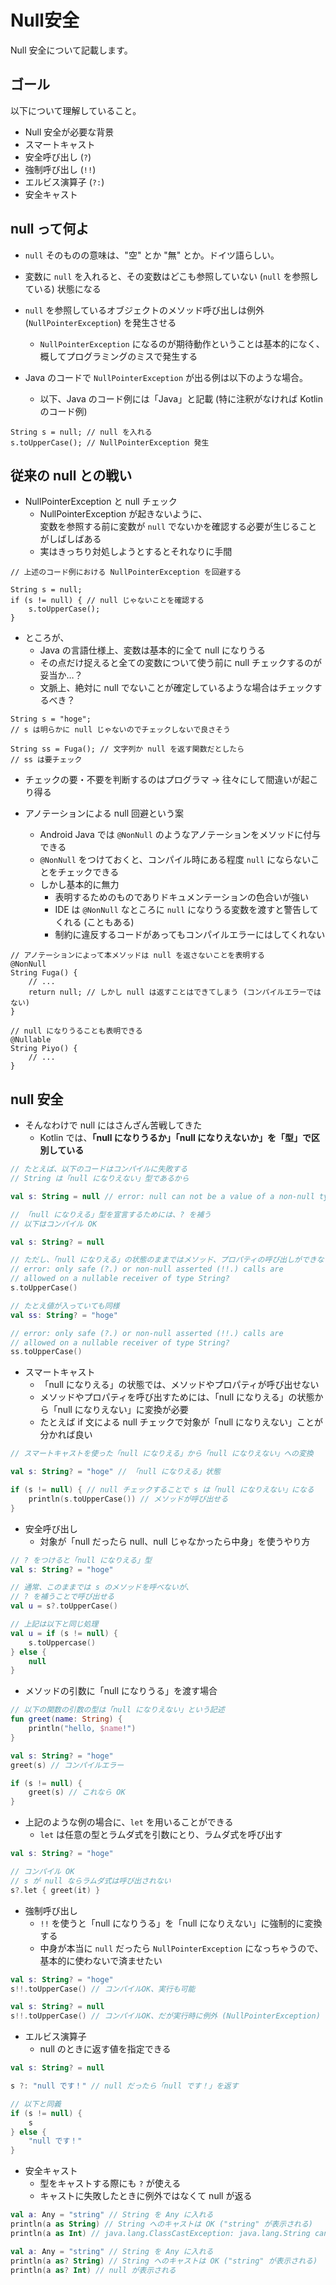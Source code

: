 # Null安全

Null 安全について記載します。

## ゴール

以下について理解していること。

* Null 安全が必要な背景
* スマートキャスト
* 安全呼び出し (`?`)
* 強制呼び出し (`!!`)
* エルビス演算子 (`?:`)
* 安全キャスト

## null って何よ

* `null` そのものの意味は、"空" とか "無" とか。ドイツ語らしい。
* 変数に `null` を入れると、その変数はどこも参照していない (`null` を参照している) 状態になる
* `null` を参照しているオブジェクトのメソッド呼び出しは例外 (`NullPointerException`) を発生させる
  * `NullPointerException` になるのが期待動作ということは基本的になく、概してプログラミングのミスで発生する

* Java のコードで `NullPointerException` が出る例は以下のような場合。
  * 以下、Java のコード例には「Java」と記載 (特に注釈がなければ Kotlin のコード例)

```java: Java
String s = null; // null を入れる
s.toUpperCase(); // NullPointerException 発生
```

## 従来の null との戦い

* NullPointerException と null チェック
  * NullPointerException が起きないように、  
  変数を参照する前に変数が `null` でないかを確認する必要が生じることがしばしばある
  * 実はきっちり対処しようとするとそれなりに手間

```java: Java
// 上述のコード例における NullPointerException を回避する

String s = null;
if (s != null) { // null じゃないことを確認する
    s.toUpperCase();
}
```

* ところが、
  * Java の言語仕様上、変数は基本的に全て null になりうる
  * その点だけ捉えると全ての変数について使う前に null チェックするのが妥当か…？
  * 文脈上、絶対に null でないことが確定しているような場合はチェックするべき？

```java: Java
String s = "hoge";
// s は明らかに null じゃないのでチェックしないで良さそう

String ss = Fuga(); // 文字列か null を返す関数だとしたら
// ss は要チェック
```

* チェックの要・不要を判断するのはプログラマ → 往々にして間違いが起こり得る

* アノテーションによる null 回避という案
  * Android Java では `@NonNull` のようなアノテーションをメソッドに付与できる
  * `@NonNull` をつけておくと、コンパイル時にある程度 `null` にならないことをチェックできる
  * しかし基本的に無力
    * 表明するためのものでありドキュメンテーションの色合いが強い
    * IDE は `@NonNull` なところに `null` になりうる変数を渡すと警告してくれる (こともある)
    * 制約に違反するコードがあってもコンパイルエラーにはしてくれない

```java: Java
// アノテーションによって本メソッドは null を返さないことを表明する
@NonNull
String Fuga() {
    // ...
    return null; // しかし null は返すことはできてしまう (コンパイルエラーではない)
}

// null になりうることも表明できる
@Nullable
String Piyo() {
    // ...
}
```

## null 安全

* そんなわけで null にはさんざん苦戦してきた
  * Kotlin では、**「null になりうるか」「null になりえないか」を「型」で区別している**

```kotlin
// たとえば、以下のコードはコンパイルに失敗する
// String は「null になりえない」型であるから

val s: String = null // error: null can not be a value of a non-null type String
```

```kotlin
// 「null になりえる」型を宣言するためには、? を補う
// 以下はコンパイル OK

val s: String? = null

// ただし、「null になりえる」の状態のままではメソッド、プロパティの呼び出しができない
// error: only safe (?.) or non-null asserted (!!.) calls are
// allowed on a nullable receiver of type String?
s.toUpperCase()

// たとえ値が入っていても同様
val ss: String? = "hoge"

// error: only safe (?.) or non-null asserted (!!.) calls are
// allowed on a nullable receiver of type String?
ss.toUpperCase() 
```

* スマートキャスト
  * 「null になりえる」の状態では、メソッドやプロパティが呼び出せない
  * メソッドやプロパティを呼び出すためには、「null になりえる」の状態から「null になりえない」に変換が必要
  * たとえば if 文による null チェックで対象が「null になりえない」ことが分かれば良い

```kotlin
// スマートキャストを使った「null になりえる」から「null になりえない」への変換

val s: String? = "hoge" // 「null になりえる」状態

if (s != null) { // null チェックすることで s は「null になりえない」になる
    println(s.toUpperCase()) // メソッドが呼び出せる
}
```

* 安全呼び出し
  * 対象が「null だったら null、null じゃなかったら中身」を使うやり方

```kotlin
// ? をつけると「null になりえる」型
val s: String? = "hoge"

// 通常、このままでは s のメソッドを呼べないが、
// ? を補うことで呼び出せる
val u = s?.toUpperCase()

// 上記は以下と同じ処理
val u = if (s != null) {
    s.toUppercase()
} else {
    null
}
```

* メソッドの引数に「null になりうる」を渡す場合

```kotlin
// 以下の関数の引数の型は「null になりえない」という記述
fun greet(name: String) {
    println("hello, $name!")
}

val s: String? = "hoge"
greet(s) // コンパイルエラー

if (s != null) {
    greet(s) // これなら OK
}

```

* 上記のような例の場合に、`let` を用いることができる
  * `let` は任意の型とラムダ式を引数にとり、ラムダ式を呼び出す

```kotlin
val s: String? = "hoge"

// コンパイル OK
// s が null ならラムダ式は呼び出されない
s?.let { greet(it) }
```

* 強制呼び出し
  * `!!` を使うと「null になりうる」を「null になりえない」に強制的に変換する
  * 中身が本当に `null` だったら `NullPointerException` になっちゃうので、基本的に使わないで済ませたい

```kotlin
val s: String? = "hoge"
s!!.toUpperCase() // コンパイルOK、実行も可能
```

```kotlin
val s: String? = null
s!!.toUpperCase() // コンパイルOK、だが実行時に例外 (NullPointerException) を吐く
```

* エルビス演算子
  * null のときに返す値を指定できる

```kotlin
val s: String? = null

s ?: "null です！" // null だったら「null です！」を返す

// 以下と同義
if (s != null) {
    s
} else {
    "null です！"
}
```

* 安全キャスト
  * 型をキャストする際にも `?` が使える
  * キャストに失敗したときに例外ではなくて null が返る

```kotlin
val a: Any = "string" // String を Any に入れる
println(a as String) // String へのキャストは OK ("string" が表示される)
println(a as Int) // java.lang.ClassCastException: java.lang.String cannot be cast to java.lang.Integer
```

```kotlin
val a: Any = "string" // String を Any に入れる
println(a as? String) // String へのキャストは OK ("string" が表示される)
println(a as? Int) // null が表示される
```
